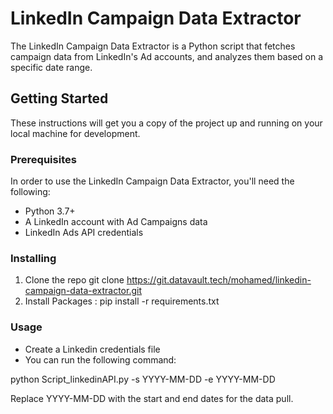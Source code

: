 
# LinkedIn Campaign Data Extractor

The LinkedIn Campaign Data Extractor is a Python script that fetches campaign data from LinkedIn's Ad accounts, and analyzes them based on a specific date range. 

## Getting Started

These instructions will get you a copy of the project up and running on your local machine for development.

### Prerequisites

In order to use the LinkedIn Campaign Data Extractor, you'll need the following:

- Python 3.7+
- A LinkedIn account with Ad Campaigns data
- LinkedIn Ads API credentials

### Installing

1. Clone the repo
   git clone https://git.datavault.tech/mohamed/linkedin-campaign-data-extractor.git
2. Install Packages :
   pip install -r requirements.txt

### Usage
- Create a Linkedin credentials file
- You can run the following command:

python Script_linkedinAPI.py -s YYYY-MM-DD -e YYYY-MM-DD

Replace YYYY-MM-DD with the start and end dates for the data pull.
